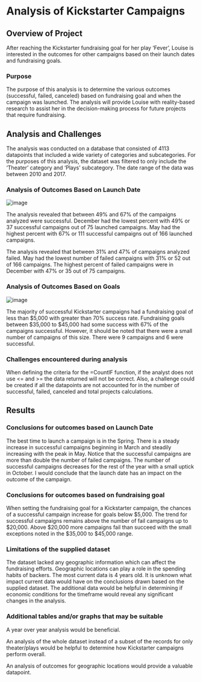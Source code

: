 # Analysis of Kickstarter Campaigns

## Overview of Project
After reaching the Kickstarter fundraising goal for her play ‘Fever’, Louise is interested in the outcomes for other campaigns based on their launch dates and fundraising goals. 
### Purpose
The purpose of this analysis is to determine the various outcomes (successful, failed, canceled) based on fundraising goal and when the campaign was launched. The analysis will provide Louise with reality-based research to assist her in the decision-making process for future projects that require fundraising. 
## Analysis and Challenges
The analysis was conducted on a database that consisted of 4113 datapoints that included a wide variety of categories and subcategories. For the purposes of this analysis, the dataset was filtered to only include the ‘Theater’ category and ‘Plays’ subcategory. The date range of the data was between 2010 and 2017. 

### Analysis of Outcomes Based on Launch Date

![image](https://user-images.githubusercontent.com/88912539/131234260-063b2e8c-b7cd-4ae3-b169-fce7c9f14bba.png)

The analysis revealed that between 49% and 67% of the campaigns analyzed were successful. December had the lowest percent with 49% or 37 successful campaigns out of 75 launched campaigns. May had the highest percent with 67% or 111 successful campaigns out of 166 launched campaigns.   

The analysis revealed that between 31% and 47% of campaigns analyzed failed. May had the lowest number of failed campaigns with 31% or 52 out of 166 campaigns. The highest percent of failed campaigns were in December with 47% or 35 out of 75 campaigns. 
### Analysis of Outcomes Based on Goals

![image](https://user-images.githubusercontent.com/88912539/131234257-98643011-5388-4e09-aa3d-ec63b31c471a.png)

The majority of successful Kickstarter campaigns had a fundraising goal of less than $5,000 with greater than 70% success rate. Fundraising goals between $35,000 to $45,000 had some success with 67% of the campaigns successful. However, it should be noted that there were a small number of campaigns of this size. There were 9 campaigns and 6 were successful. 
### Challenges encountered during analysis
When defining the criteria for the =CountIF function, if the analyst does not use <= and >= the data returned will not be correct. Also, a challenge could be created if all the datapoints are not accounted for in the number of successful, failed, canceled and total projects calculations.
## Results 
### Conclusions for outcomes based on Launch Date
The best time to launch a campaign is in the Spring. There is a steady increase in successful campaigns beginning in March and steadily increasing with the peak in May. Notice that the successful campaigns are more than double the number of failed campaigns. The number of successful campaigns decreases for the rest of the year with a small uptick in October. 
I would conclude that the launch date has an impact on the outcome of the campaign. 
### Conclusions for outcomes based on fundraising goal
When setting the fundraising goal for a Kickstarter campaign, the chances of a successful campaign increase for goals below $5,000. The trend for successful campaigns remains above the number of fail campaigns up to $20,000. Above $20,000 more campaigns fail than succeed with the small exceptions noted in the $35,000 to $45,000 range. 
### Limitations of the supplied dataset
The dataset lacked any geographic information which can affect the fundraising efforts. Geographic locations can play a role in the spending habits of backers. 
The most current data is 4 years old. It is unknown what impact current data would have on the conclusions drawn based on the supplied dataset. The additional data would be helpful in determining if economic conditions for the timeframe would reveal any significant changes in the analysis.
### Additional tables and/or graphs that may be suitable
A year over year analysis would be beneficial.  

An analysis of the whole dataset instead of a subset of the records for only theater/plays would be helpful to determine how Kickstarter campaigns perform overall. 

An analysis of outcomes for geographic locations would provide a valuable datapoint. 
